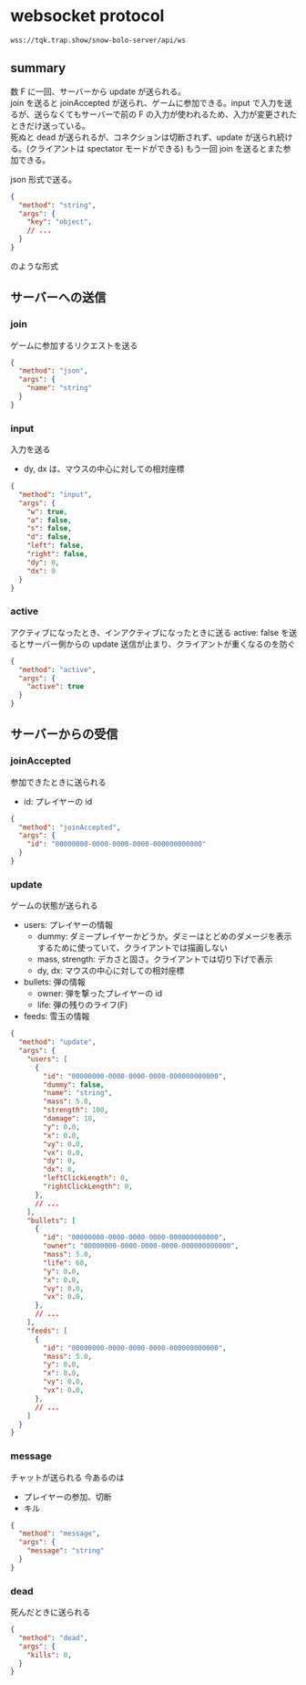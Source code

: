 # websocket protocol

`wss://tqk.trap.show/snow-bolo-server/api/ws`

## summary

数 F に一回、サーバーから update が送られる。  
join を送ると joinAccepted が送られ、ゲームに参加できる。input で入力を送るが、送らなくてもサーバーで前の F の入力が使われるため、入力が変更されたときだけ送っている。  
死ぬと dead が送られるが、コネクションは切断されず、update が送られ続ける。(クライアントは spectator モードができる) もう一回 join を送るとまた参加できる。  

json 形式で送る。

```json
{
  "method": "string",
  "args": {
    "key": "object",
    // ... 
  }
}
```

のような形式

## サーバーへの送信

### join

ゲームに参加するリクエストを送る

```json
{
  "method": "json",
  "args": {
    "name": "string"
  }
}
```

### input

入力を送る

- dy, dx は、マウスの中心に対しての相対座標

```json
{
  "method": "input",
  "args": {
    "w": true,
    "a": false,
    "s": false,
    "d": false,
    "left": false,
    "right": false,
    "dy": 0,
    "dx": 0
  }
}
```

### active

アクティブになったとき、インアクティブになったときに送る
active: false を送るとサーバー側からの update 送信が止まり、クライアントが重くなるのを防ぐ

```json
{
  "method": "active",
  "args": {
    "active": true
  }
}
```

## サーバーからの受信

### joinAccepted

参加できたときに送られる

- id: プレイヤーの id

```json
{
  "method": "joinAccepted",
  "args": {
    "id": "00000000-0000-0000-0000-000000000000"
  }
}
```

### update

ゲームの状態が送られる

- users: プレイヤーの情報
  - dummy: ダミープレイヤーかどうか。ダミーはとどめのダメージを表示するために使っていて、クライアントでは描画しない
  - mass, strength: デカさと固さ。クライアントでは切り下げで表示
  - dy, dx: マウスの中心に対しての相対座標
- bullets: 弾の情報
  - owner: 弾を撃ったプレイヤーの id
  - life: 弾の残りのライフ(F)
- feeds: 雪玉の情報

```json
{
  "method": "update",
  "args": {
    "users": [
      {
        "id": "00000000-0000-0000-0000-000000000000",
        "dummy": false,
        "name": "string",
        "mass": 5.0,
        "strength": 100,
        "damage": 10,
        "y": 0.0,
        "x": 0.0,
        "vy": 0.0,
        "vx": 0.0,
        "dy": 0,
        "dx": 0,
        "leftClickLength": 0,
        "rightClickLength": 0,
      },
      // ...
    ],
    "bullets": [
      {
        "id": "00000000-0000-0000-0000-000000000000",
        "owner": "00000000-0000-0000-0000-000000000000",
        "mass": 5.0,
        "life": 60,
        "y": 0.0,
        "x": 0.0,
        "vy": 0.0,
        "vx": 0.0,
      },
      // ...
    ],
    "feeds": [
      {
        "id": "00000000-0000-0000-0000-000000000000",
        "mass": 5.0,
        "y": 0.0,
        "x": 0.0,
        "vy": 0.0,
        "vx": 0.0,
      },
      // ...
    ]
  }
}
```

### message

チャットが送られる
今あるのは

- プレイヤーの参加、切断
- キル

```json
{
  "method": "message",
  "args": {
    "message": "string"
  }
}
```

### dead

死んだときに送られる

```json
{
  "method": "dead",
  "args": {
    "kills": 0,
  }
}
```
